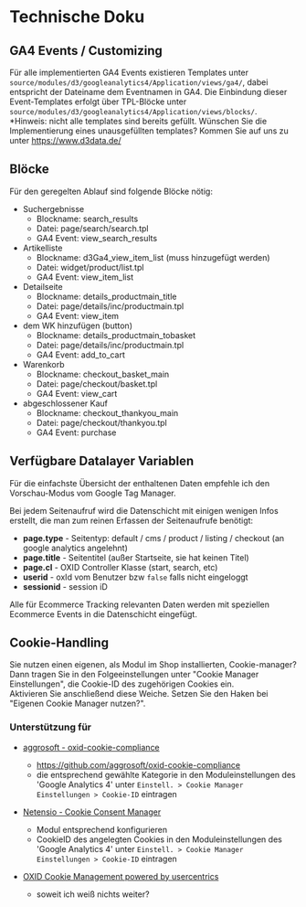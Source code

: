 # Technische Doku
## GA4 Events / Customizing
Für alle implementierten GA4 Events existieren Templates unter `source/modules/d3/googleanalytics4/Application/views/ga4/`, dabei entspricht der Dateiname dem Eventnamen in GA4.
Die Einbindung dieser Event-Templates erfolgt über TPL-Blöcke unter `source/modules/d3/googleanalytics4/Application/views/blocks/`.  
*Hinweis: nicht alle templates sind bereits gefüllt. Wünschen Sie die Implementierung eines unausgefüllten templates?
Kommen Sie auf uns zu unter https://www.d3data.de/

## Blöcke
Für den geregelten Ablauf sind folgende Blöcke nötig:
- Suchergebnisse
    - Blockname: search_results
    - Datei: page/search/search.tpl
    - GA4 Event: view_search_results
- Artikelliste
    - Blockname: d3Ga4_view_item_list (muss hinzugefügt werden)
    - Datei: widget/product/list.tpl
    - GA4 Event: view_item_list
- Detailseite
    - Blockname: details_productmain_title
    - Datei: page/details/inc/productmain.tpl
    - GA4 Event: view_item
- dem WK hinzufügen (button)
    - Blockname: details_productmain_tobasket
    - Datei: page/details/inc/productmain.tpl
    - GA4 Event: add_to_cart
- Warenkorb
    - Blockname: checkout_basket_main
    - Datei: page/checkout/basket.tpl
    - GA4 Event: view_cart
- abgeschlossener Kauf
    - Blockname: checkout_thankyou_main
    - Datei: page/checkout/thankyou.tpl
    - GA4 Event: purchase

## Verfügbare Datalayer Variablen
Für die einfachste Übersicht der enthaltenen Daten empfehle ich den Vorschau-Modus vom Google Tag Manager.

Bei jedem Seitenaufruf wird die Datenschicht mit einigen wenigen Infos erstellt, die man zum reinen Erfassen der Seitenaufrufe benötigt:
+ **page.type** - Seitentyp: default / cms / product / listing / checkout (an google analytics angelehnt)
+ **page.title** - Seitentitel (außer Startseite, sie hat keinen Titel)
+ **page.cl** - OXID Controller Klasse (start, search, etc)
+ **userid** - oxId vom Benutzer bzw `false` falls nicht eingeloggt
+ **sessionid** - session iD

Alle für Ecommerce Tracking relevanten Daten werden mit speziellen Ecommerce Events in die Datenschicht eingefügt.

## Cookie-Handling
Sie nutzen einen eigenen, als Modul im Shop installierten, Cookie-manager?  
Dann tragen Sie in den Folgeeinstellungen unter "Cookie Manager Einstellungen", 
die Cookie-ID des zugehörigen Cookies ein.  
Aktivieren Sie anschließend diese Weiche. Setzen Sie den Haken bei "Eigenen Cookie Manager nutzen?".

### Unterstützung für
- [aggrosoft - oxid-cookie-compliance](https://github.com/aggrosoft/oxid-cookie-compliance)
  - https://github.com/aggrosoft/oxid-cookie-compliance
  - die entsprechend gewählte Kategorie in den Moduleinstellungen des 'Google Analytics 4' unter
  ```Einstell. > Cookie Manager Einstellungen > Cookie-ID``` eintragen

- [Netensio - Cookie Consent Manager](https://www.netensio.de/oxid-eshop-module/cookie-consent-manager-fuer-oxid-eshop.html)
  - Modul entsprechend konfigurieren
  - CookieID des angelegten Cookies in den Moduleinstellungen des 'Google Analytics 4' unter
    ```Einstell. > Cookie Manager Einstellungen > Cookie-ID``` eintragen
  
- [OXID Cookie Management powered by usercentrics](https://docs.oxid-esales.com/modules/usercentrics/de/latest/einfuehrung.html)
  - soweit ich weiß nichts weiter?
